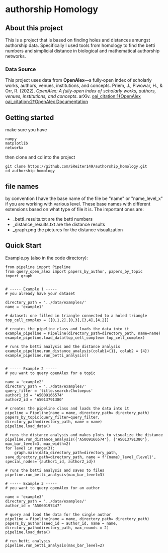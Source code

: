 # authorship Homology

## About this project
This is a project that is based on finding holes and distances amungst authorship data. Specifically I used tools from homology to find the betti numbers and simplicial distance in biological and mathematical authorship networks. 
### Data Source

This project uses data from **OpenAlex**—a fully‑open index of scholarly works, authors, venues, institutions, and concepts.
Priem, J., Piwowar, H., & Orr, R. (2022). *OpenAlex: A fully‑open index of scholarly works, authors, venues, institutions, and concepts*. arXiv.  [oai_citation:1‡OpenAlex](https://help.openalex.org/hc/en-us/articles/28761511652247-How-can-I-cite-OpenAlex?utm_source=chatgpt.com) [oai_citation:2‡OpenAlex Documentation](https://docs.openalex.org/?utm_source=chatgpt.com)

## Getting started 
make sure you have
```
numpy
matplotlib
networkx
```
then clone and cd into the project
```
git clone https://github.com/SReiter149/authorship_homology.git
cd authorship-homology
```

## file names
by convention I have the base name of the file be "name" or "name_level_x" if you are working with various level. These base names with different extensions based on what type of file it is. The important ones are:
- _betti_results.txt are the betti numbers
- _distance_results.txt are the distance results
- _graph.png the pictures for the distance visualization


## Quick Start
Example.py (also in the code directory): 
```
from pipeline import Pipeline
from query_open_alex import papers_by_author, papers_by_topic
import graph


# ----- Example 1 -----
# you already have your dataset

directory_path = '../data/examples/'
name = 'example1'

# dataset: one filled in triangle connected to a holed triangle
top_cell_complex = [[0,1,2],[0,3],[3,4],[4,2]]

# creates the pipeline class and loads the data into it
example_pipeline = Pipeline(directory_path=directory_path, name=name)
example_pipeline.load_data(top_cell_complex= top_cell_complex)

# runs the betti analysis and the distance analysis
example_pipeline.run_distance_analysis(colab1={1}, colab2 = {4})
example_pipeline.run_betti_analysis()


# ----- Example 2 -----
# you want to query openAlex for a topic

name = 'example2'
directory_path = '../data/examples/'
query_filter = 'title.search:Choloepus'
author1_id = 'A5009166574'
author2_id = 'A5013791380'

# creates the pipeline class and loads the data into it
pipeline = Pipeline(name = name, directory_path= directory_path)
papers_by_topic(query_filter=query_filter, directory_path=directory_path, name = name)
pipeline.load_data()

# runs the distance analysis and makes plots to visualize the distance
pipeline.run_distance_analysis({'A5009166574'}, {'A5013791380'}, max_bar_level=3, max_width=2)
for level in range(3):
    graph.main(data_directory_path=directory_path, save_directory_path=directory_path, name = f'{name}_level_{level}', special_nodes= {author1_id, author2_id})

# runs the betti analysis and saves to files
pipeline.run_betti_analysis(max_bar_level=3)

# ----- Example 3 -----
# you want to query openAlex for an author

name = 'example3'
directory_path = '../data/examples/'
author_id = 'A5060197447'

# query and load the data for the single author
pipeline = Pipeline(name = name, directory_path= directory_path)
papers_by_author(seed_id = author_id, name = name, directory_path=directory_path, max_rounds = 2)
pipeline.load_data()

# run betti analysis
pipeline.run_betti_analysis(max_bar_level=2)
```
